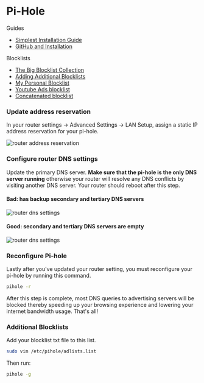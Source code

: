 # Pi-Hole

Guides
- [Simplest Installation Guide](https://www.stakebox.org/blogs/learn/getting-started-with-pi-hole-your-network-wide-ad-blocker)
- [GitHub and Installation](https://github.com/pi-hole/pi-hole#curl--ssl-httpsinstallpi-holenet--bash)

Blocklists
- [The Big Blocklist Collection](https://firebog.net/)
- [Adding Additional Blocklists](https://discourse.pi-hole.net/t/how-do-i-add-additional-block-lists-to-pi-hole/259)
- [My Personal Blocklist]()
- [Youtube Ads blocklist](https://raw.githubusercontent.com/HenningVanRaumle/pihole-ytadblock/master/ytadblock.txt)
- [Concatenated blocklist](https://discourse.pi-hole.net/t/i-concatenated-every-blocklist-i-could-find/5184/23)

### Update address reservation
In your router settings -> Advanced Settings -> LAN Setup,
assign a static IP address reservation for your pi-hole.

![router address reservation](https://user-images.githubusercontent.com/3826772/46258639-246f0d00-c49c-11e8-88c0-3ca77e0dbb37.png)


### Configure router DNS settings

Update the primary DNS server. **Make sure that the pi-hole is the only DNS
server running** otherwise your router will resolve any DNS conflicts by
visiting another DNS server. Your router should reboot after this step.


#### Bad: has backup secondary and tertiary DNS servers
![router dns settings](https://user-images.githubusercontent.com/3826772/46082360-e789da00-c16c-11e8-8f80-db7ae0c9f6c8.png)

#### Good: secondary and tertiary DNS servers are empty
![router dns settings](https://user-images.githubusercontent.com/3826772/46258622-cfcb9200-c49b-11e8-8d08-b4b966895109.png)

### Reconfigure Pi-hole
Lastly after you've updated your router setting, you must reconfigure your
pi-hole by running this command.

```bash
pihole -r
```

After this step is complete, most DNS queries to advertising servers
will be blocked thereby speeding up your browsing experience and lowering your
internet bandwidth usage. That's all!

### Additional Blocklists

Add your blocklist txt file to this list.
```bash
sudo vim /etc/pihole/adlists.list
```

Then run:
```bash
pihole -g
```
